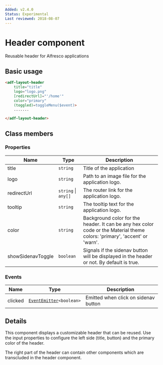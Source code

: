 ```yaml
---
Added: v2.4.0
Status: Experimental
Last reviewed: 2018-08-07
---
```


# Header component 

Reusable header for Alfresco applications

## Basic usage

```html
<adf-layout-header 
    title="title" 
    logo="logo.png" 
    [redirectUrl]="'/home'"
    color="primary"
    (toggled)=toggleMenu($event)>
    .......

</adf-layout-header>
```

## Class members

### Properties

| Name | Type | Description |
| -- | -- | -- |
| title | `string` |  Title of the application
| logo | `string` | Path to an image file for the application logo.
| redirectUrl | `string` \| `any[]` | The router link for the application logo.
| tooltip | `string` | The tooltip text for the application logo.
| color | `string` | Background color for the header. It can be any hex color code or the Material theme colors: 'primary', 'accent' or 'warn'.
| showSidenavToggle | `boolean` | Signals if the sidenav button will be displayed in the header or not. By default is true.

### Events

| Name | Type | Description |
| -- | -- | -- |
| clicked | [`EventEmitter`](https://angular.io/api/core/EventEmitter)`<boolean>` | Emitted when click on sidenav button

## Details

This component displays a customizable header that can be reused. Use the input properties to
configure the left side (title, button) and the primary color of the header. 

The right part of the header can contain other components which are transcluded in the header component. 
